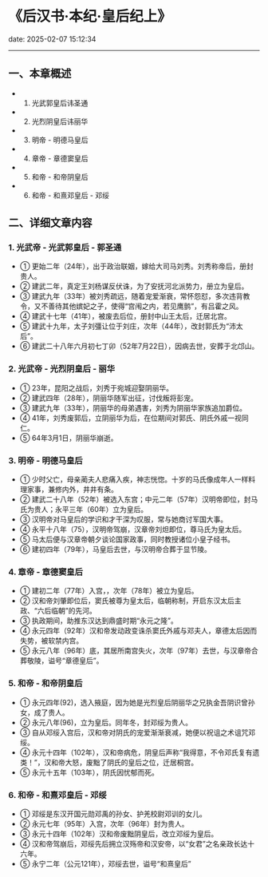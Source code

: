 # 《后汉书·本纪·皇后纪上》
date: 2025-02-07 15:12:34

---

## 一、本章概述

- 1. 光武郭皇后讳圣通
- 2. 光烈阴皇后讳丽华
- 3. 明帝 - 明德马皇后
- 4. 章帝 - 章德窦皇后
- 5. 和帝 - 和帝阴皇后
- 6. 和帝 - 和熹邓皇后 - 邓绥

## 二、详细文章内容

### 1. 光武帝 - 光武郭皇后 - 郭圣通
- ① 更始二年（24年），出于政治联姻，嫁给大司马刘秀。刘秀称帝后，册封贵人。
- ② 建武二年，真定王刘杨谋反伏诛，为了安抚河北派势力，册立为皇后。
- ③ 建武九年（33年）被刘秀疏远，随着宠爱渐衰，常怀怨怼，多次违背教令，又不善待其他嫔妃之子，使得“宫闱之内，若见鹰鹯”，有吕霍之风。
- ④ 建武十七年（41年），被废去后位，册封中山王太后，迁居北宫。
- ⑤ 建武十九年，太子刘彊让位于刘庄，次年（44年），改封郭氏为“沛太后”。
- ⑥ 建武二十八年六月初七丁卯（52年7月22日），因病去世，安葬于北邙山。

### 2. 光武帝 - 光烈阴皇后 - 丽华
- ① 23年，昆阳之战后，刘秀于宛城迎娶阴丽华。
- ② 建武四年（28年），阴丽华随军出征，讨伐叛将彭宠。
- ③ 建武九年（33年），阴丽华的母弟遇害，刘秀为阴丽华家族追加爵位。
- ④ 41年，刘秀废郭后，立阴丽华为后，在位期间对郭氏、阴氏外戚一视同仁。
- ⑤ 64年3月1日，阴丽华崩逝。

### 3. 明帝 - 明德马皇后
- ① 少时父亡，母亲蔺夫人悲痛入疾，神志恍惚。十岁的马氏像成年人一样料理家事，兼修内外，井井有条。
- ② 建武二十八年（52年）被选入东宫；中元二年（57年）汉明帝即位，封马氏为贵人；永平三年（60年）立为皇后。
- ③ 汉明帝对马皇后的学识和才干深为叹服，常与她商讨军国大事。
- ④ 永平十八年（75），汉明帝驾崩，汉章帝刘炟即位，尊马氏为皇太后。
- ⑤ 马太后便与汉章帝朝夕谈论国家政事，同时教授诸位小皇子经书。
- ⑥ 建初四年（79年），马皇后去世，与汉明帝合葬于显节陵。

### 4. 章帝 - 章德窦皇后
- ① 建初二年（77年）入宫，，次年（78年）被立为皇后。
- ② 汉和帝刘肇即位后，窦氏被尊为皇太后，临朝称制，开启东汉太后主政、“六后临朝”的先河。
- ③ 执政期间，助推东汉达到鼎盛时期“永元之隆”。
- ④ 永元四年（92年）汉和帝发动政变诛杀窦氏外戚与邓夫人，章德太后因而失势，被软禁内宫。
- ⑤ 永元八年（96年）底，其居所南宫失火，次年（97年）去世，与汉章帝合葬敬陵，谥号“章德皇后”。

### 5. 和帝 - 和帝阴皇后
- ① 永元四年(92)，选入掖庭，因为她是光烈皇后阴丽华之兄执金吾阴识曾孙女，成了贵人。
- ② 永元八年(96)，立为皇后。同年冬，封邓绥为贵人。
- ③ 自从邓绥入宫后，汉和帝对阴氏的宠爱渐渐衰减，她便以祝诅之术诅咒邓绥。
- ④ 永元十四年（102年），汉和帝病危，阴皇后声称“我得意，不令邓氏复有遗类！”，汉和帝大怒，废黜了阴氏的皇后之位，迁居桐宫。
- ⑤ 永元十五年（103年），阴氏因忧郁而死。

### 6. 和帝 - 和熹邓皇后 - 邓绥
- ① 邓绥是东汉开国元勋邓禹的孙女、护羌校尉邓训的女儿。
- ② 永元七年（95年）入宫，次年（96年）封为贵人。
- ③ 永元十四年（102年）汉和帝废黜阴皇后，改立邓绥为皇后。
- ④ 汉和帝驾崩后，邓绥先后拥立汉殇帝和汉安帝，以“女君”之名亲政长达十六年。
- ⑤ 永宁二年（公元121年），邓绥去世，谥号“和熹皇后”